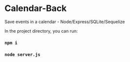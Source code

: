 # Calendar-Back
Save events in a calendar - Node/Express/SQLite/Sequelize

In the project directory, you can run:

### `npm i`
### `node server.js`
